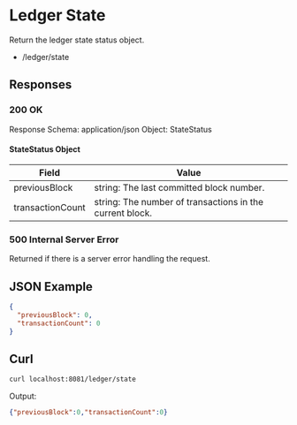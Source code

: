 # Ledger State

Return the ledger state status object.

- /ledger/state

## Responses

### 200 OK

Response Schema: application/json
Object: StateStatus

#### StateStatus Object

| Field | Value |
|-------|-------|
| previousBlock | string: The last committed block number. |
| transactionCount | string: The number of transactions in the current block.

### 500 Internal Server Error

Returned if there is a server error handling the request.

## JSON Example

```JSON
{
  "previousBlock": 0,
  "transactionCount": 0
}
```

## Curl

```Bash
curl localhost:8081/ledger/state
```

Output:

```JSON
{"previousBlock":0,"transactionCount":0}
```
